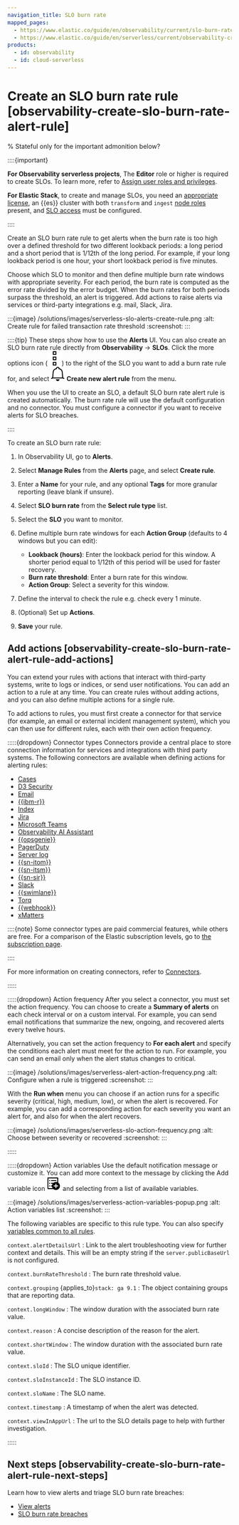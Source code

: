 ```yaml
---
navigation_title: SLO burn rate
mapped_pages:
  - https://www.elastic.co/guide/en/observability/current/slo-burn-rate-alert.html
  - https://www.elastic.co/guide/en/serverless/current/observability-create-slo-burn-rate-alert-rule.html
products:
  - id: observability
  - id: cloud-serverless
---
```


# Create an SLO burn rate rule [observability-create-slo-burn-rate-alert-rule]

% Stateful only for the important admonition below?

::::{important}

**For Observability serverless projects**, The **Editor** role or higher is required to create SLOs. To learn more, refer to [Assign user roles and privileges](/deploy-manage/users-roles/cloud-organization/user-roles.md#general-assign-user-roles).

**For Elastic Stack**, to create and manage SLOs, you need an [appropriate license](https://www.elastic.co/subscriptions), an {{es}} cluster with both `transform` and `ingest` [node roles](elasticsearch://reference/elasticsearch/configuration-reference/node-settings.md#node-roles) present, and [SLO access](/solutions/observability/incident-management/configure-service-level-objective-slo-access.md) must be configured.

::::


Create an SLO burn rate rule to get alerts when the burn rate is too high over a defined threshold for two different lookback periods: a long period and a short period that is 1/12th of the long period. For example, if your long lookback period is one hour, your short lookback period is five minutes.

Choose which SLO to monitor and then define multiple burn rate windows with appropriate severity. For each period, the burn rate is computed as the error rate divided by the error budget. When the burn rates for both periods surpass the threshold, an alert is triggered. Add actions to raise alerts via services or third-party integrations e.g. mail, Slack, Jira.

:::{image} /solutions/images/serverless-slo-alerts-create-rule.png
:alt: Create rule for failed transaction rate threshold
:screenshot:
:::

::::{tip}
These steps show how to use the **Alerts** UI. You can also create an SLO burn rate rule directly from **Observability** → **SLOs**. Click the more options icon (![More options](/solutions/images/serverless-boxesVertical.svg "")) to the right of the SLO you want to add a burn rate rule for, and select **![Bell](/solutions/images/serverless-bell.svg "") Create new alert rule** from the menu.

When you use the UI to create an SLO, a default SLO burn rate alert rule is created automatically. The burn rate rule will use the default configuration and no connector. You must configure a connector if you want to receive alerts for SLO breaches.

::::


To create an SLO burn rate rule:

1. In Observability UI, go to **Alerts**.
2. Select **Manage Rules** from the **Alerts** page, and select **Create rule**.
3. Enter a **Name** for your rule, and any optional **Tags** for more granular reporting (leave blank if unsure).
4. Select **SLO burn rate** from the **Select rule type** list.
5. Select the **SLO** you want to monitor.
6. Define multiple burn rate windows for each **Action Group** (defaults to 4 windows but you can edit):

    * **Lookback (hours)**: Enter the lookback period for this window. A shorter period equal to 1/12th of this period will be used for faster recovery.
    * **Burn rate threshold**: Enter a burn rate for this window.
    * **Action Group**: Select a severity for this window.

7. Define the interval to check the rule e.g. check every 1 minute.
8. (Optional) Set up **Actions**.
9. **Save** your rule.


## Add actions [observability-create-slo-burn-rate-alert-rule-add-actions]

You can extend your rules with actions that interact with third-party systems, write to logs or indices, or send user notifications. You can add an action to a rule at any time. You can create rules without adding actions, and you can also define multiple actions for a single rule.

To add actions to rules, you must first create a connector for that service (for example, an email or external incident management system), which you can then use for different rules, each with their own action frequency.

:::::{dropdown} Connector types
Connectors provide a central place to store connection information for services and integrations with third party systems. The following connectors are available when defining actions for alerting rules:

* [Cases](kibana://reference/connectors-kibana/cases-action-type.md)
* [D3 Security](kibana://reference/connectors-kibana/d3security-action-type.md)
* [Email](kibana://reference/connectors-kibana/email-action-type.md)
* [{{ibm-r}}](kibana://reference/connectors-kibana/resilient-action-type.md)
* [Index](kibana://reference/connectors-kibana/index-action-type.md)
* [Jira](kibana://reference/connectors-kibana/jira-action-type.md)
* [Microsoft Teams](kibana://reference/connectors-kibana/teams-action-type.md)
* [Observability AI Assistant](kibana://reference/connectors-kibana/obs-ai-assistant-action-type.md)
* [{{opsgenie}}](kibana://reference/connectors-kibana/opsgenie-action-type.md)
* [PagerDuty](kibana://reference/connectors-kibana/pagerduty-action-type.md)
* [Server log](kibana://reference/connectors-kibana/server-log-action-type.md)
* [{{sn-itom}}](kibana://reference/connectors-kibana/servicenow-itom-action-type.md)
* [{{sn-itsm}}](kibana://reference/connectors-kibana/servicenow-action-type.md)
* [{{sn-sir}}](kibana://reference/connectors-kibana/servicenow-sir-action-type.md)
* [Slack](kibana://reference/connectors-kibana/slack-action-type.md)
* [{{swimlane}}](kibana://reference/connectors-kibana/swimlane-action-type.md)
* [Torq](kibana://reference/connectors-kibana/torq-action-type.md)
* [{{webhook}}](kibana://reference/connectors-kibana/webhook-action-type.md)
* [xMatters](kibana://reference/connectors-kibana/xmatters-action-type.md)

::::{note}
Some connector types are paid commercial features, while others are free. For a comparison of the Elastic subscription levels, go to [the subscription page](https://www.elastic.co/subscriptions).

::::


For more information on creating connectors, refer to [Connectors](/deploy-manage/manage-connectors.md).

:::::


:::::{dropdown} Action frequency
After you select a connector, you must set the action frequency. You can choose to create a **Summary of alerts** on each check interval or on a custom interval. For example, you can send email notifications that summarize the new, ongoing, and recovered alerts every twelve hours.

Alternatively, you can set the action frequency to **For each alert** and specify the conditions each alert must meet for the action to run. For example, you can send an email only when the alert status changes to critical.

:::{image} /solutions/images/serverless-alert-action-frequency.png
:alt: Configure when a rule is triggered
:screenshot:
:::

With the **Run when** menu you can choose if an action runs for a specific severity (critical, high, medium, low), or when the alert is recovered. For example, you can add a corresponding action for each severity you want an alert for, and also for when the alert recovers.

:::{image} /solutions/images/serverless-slo-action-frequency.png
:alt: Choose between severity or recovered
:screenshot:
:::

:::::


:::::{dropdown} Action variables
Use the default notification message or customize it. You can add more context to the message by clicking the Add variable icon ![Add variable](/solutions/images/serverless-indexOpen.svg "") and selecting from a list of available variables.

:::{image} /solutions/images/serverless-action-variables-popup.png
:alt: Action variables list
:screenshot:
:::

The following variables are specific to this rule type. You can also specify [variables common to all rules](/explore-analyze/alerts-cases/alerts/rule-action-variables.md).

`context.alertDetailsUrl`
:   Link to the alert troubleshooting view for further context and details. This will be an empty string if the `server.publicBaseUrl` is not configured.

`context.burnRateThreshold`
:   The burn rate threshold value.

`context.grouping` {applies_to}`stack: ga 9.1`
:   The object containing groups that are reporting data.

`context.longWindow`
:   The window duration with the associated burn rate value.

`context.reason`
:   A concise description of the reason for the alert.

`context.shortWindow`
:   The window duration with the associated burn rate value.

`context.sloId`
:   The SLO unique identifier.

`context.sloInstanceId`
:   The SLO instance ID.

`context.sloName`
:   The SLO name.

`context.timestamp`
:   A timestamp of when the alert was detected.

`context.viewInAppUrl`
:   The url to the SLO details page to help with further investigation.

:::::



## Next steps [observability-create-slo-burn-rate-alert-rule-next-steps]

Learn how to view alerts and triage SLO burn rate breaches:

* [View alerts](/solutions/observability/incident-management/view-alerts.md)
* [SLO burn rate breaches](/solutions/observability/incident-management/triage-slo-burn-rate-breaches.md)